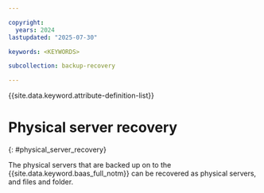 ```yaml
---

copyright:
  years: 2024
lastupdated: "2025-07-30"

keywords: <KEYWORDS>

subcollection: backup-recovery

---
```


{{site.data.keyword.attribute-definition-list}}

# Physical server recovery
{: #physical_server_recovery}

The physical servers that are backed up on to the {{site.data.keyword.baas_full_notm}} can be recovered as physical servers, and files and folder.
